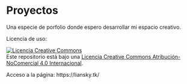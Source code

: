 # Proyectos
<p>Una especie de porfolio donde espero desarrollar mi espacio creativo.</p>
<p>Licencia de uso:</p>
<a rel="license" href="http://creativecommons.org/licenses/by-nc/4.0/"><img alt="Licencia Creative Commons" style="border-width:0" src="https://i.creativecommons.org/l/by-nc/4.0/88x31.png" /></a><br />Este repositorio está bajo una <a rel="license" href="http://creativecommons.org/licenses/by-nc/4.0/">Licencia Creative Commons Atribución-NoComercial 4.0 Internacional</a>.
<p>Acceso a la página: https://liansky.tk/</p>
